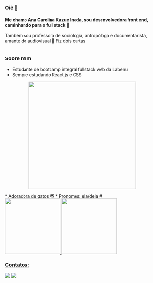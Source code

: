 ### Oiê 👋 
#### Me chamo Ana Carolina Kazue Inada, sou desenvolvedora front end, caminhando para o full stack 🔭

Também sou professora de sociologia, antropóloga e documentarista, amante do audiovisual 🎥 Fiz dois curtas

#
### Sobre mim 

* Estudante de bootcamp integral fullstack web da Labenu
* Sempre estudando React.js e CSS 

<p align="center">
  <img src="https://super.abril.com.br/wp-content/uploads/2016/09/super_imggato_digitando_0.gif" width="350">
</p>
* Adoradora de gatos 😻
*  Pronomes: ela/dela
#

  
  
<div>
<a href="https://github.com/carol-kazue">
<img height="180em" src="https://github-readme-stats.vercel.app/api/top-langs/?username=carol-kazue&layout=compact&langs_count=7&theme=dracula"/>
<img height="180em" src="https://github-readme-stats.vercel.app/api?username=carol-kazue&show_icons=true&theme=dracula&include_all_commits=true&count_private=true"/>
</div>
  
  
  ### Contatos:

<div>
<a href = "mailto:kazue.inada@gmail.com"><img src="https://img.shields.io/badge/Gmail-D14836?style=for-the-badge&logo=gmail&logoColor=white" target="_blank"></a>
<a href="https://www.linkedin.com/in/ana-carolina-kazue-inada-499b35192/" target="_blank"><img src="https://img.shields.io/badge/-LinkedIn-%230077B5?style=for-the-badge&logo=linkedin&logoColor=white" target="_blank"></a>   
</div>
<!--
**carol-kazue/carol-kazue** is a ✨ _special_ ✨ repository because its `README.md` (this file) appears on your GitHub profile.

Here are some ideas to get you started:

- 🔭 I’m currently working on ...
- 🌱 I’m currently learning ...
- 👯 I’m looking to collaborate on ...
- 🤔 I’m looking for help with ...
- 💬 Ask me about ...
- 📫 How to reach me: ...
- 😄 Pronouns: ...
- ⚡ Fun fact: ...
-->
